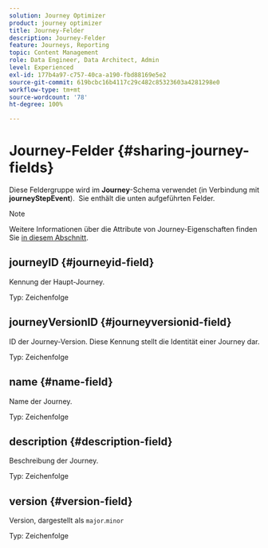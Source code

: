 ```yaml
---
solution: Journey Optimizer
product: journey optimizer
title: Journey-Felder
description: Journey-Felder
feature: Journeys, Reporting
topic: Content Management
role: Data Engineer, Data Architect, Admin
level: Experienced
exl-id: 177b4a97-c757-40ca-a190-fbd88169e5e2
source-git-commit: 619bcbc16b4117c29c482c85323603a4281298e0
workflow-type: tm+mt
source-wordcount: '78'
ht-degree: 100%

---
```


# Journey-Felder {#sharing-journey-fields}

Diese Feldergruppe wird im **Journey**-Schema verwendet (in Verbindung mit **journeyStepEvent**).  Sie enthält die unten aufgeführten Felder.


>[!NOTE]
>
>Weitere Informationen über die Attribute von Journey-Eigenschaften finden Sie [in diesem Abschnitt](../building-journeys/expression/journey-properties.md#journey-propertoes-fields).


## journeyID {#journeyid-field}

Kennung der Haupt-Journey.

Typ: Zeichenfolge

## journeyVersionID {#journeyversionid-field}

ID der Journey-Version. Diese Kennung stellt die Identität einer Journey dar.

Typ: Zeichenfolge

## name {#name-field}

Name der Journey.

Typ: Zeichenfolge

## description {#description-field}

Beschreibung der Journey.

Typ: Zeichenfolge

## version {#version-field}

Version, dargestellt als `major`.`minor`

Typ: Zeichenfolge
